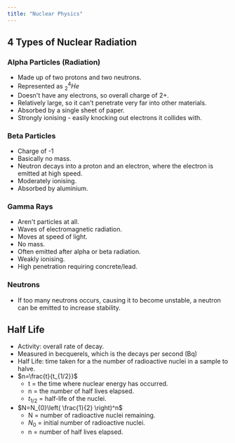 ```yaml
---
title: "Nuclear Physics"
---
```


## 4 Types of Nuclear Radiation
### Alpha Particles (Radiation)
- Made up of two protons and two neutrons.
- Represented as $^4_{2}He$
- Doesn't have any electrons, so overall charge of 2+.
- Relatively large, so it can't penetrate very far into other materials.
- Absorbed by a single sheet of paper.
- Strongly ionising - easily knocking out electrons it collides with.
### Beta Particles
- Charge of -1
- Basically no mass.
- Neutron decays into a proton and an electron, where the electron is emitted at high speed.
- Moderately ionising.
- Absorbed by aluminium.
### Gamma Rays
- Aren't particles at all.
- Waves of electromagnetic radiation.
- Moves at speed of light.
- No mass.
- Often emitted after alpha or beta radiation.
- Weakly ionising.
- High penetration requiring concrete/lead.
### Neutrons
- If too many neutrons occurs, causing it to become unstable, a neutron can be emitted to increase stability.

## Half Life
- Activity: overall rate of decay.
- Measured in becquerels, which is the decays per second (Bq)
- Half Life: time taken for a the number of radioactive nuclei in a sample to halve.
- $n=\frac{t}{t_{1/2}}$
	- t = the time where nuclear energy has occurred. 
	- n = the number of half lives elapsed. 
	- $t_{1/2}$ = half-life of the nuclei.
- $N=N_{0}\left( \frac{1}{2} \right)^n$
	- N = number of radioactive nuclei remaining.
	- $N_{0}$ = initial number of radioactive nuclei.
	- n = number of half lives elapsed.